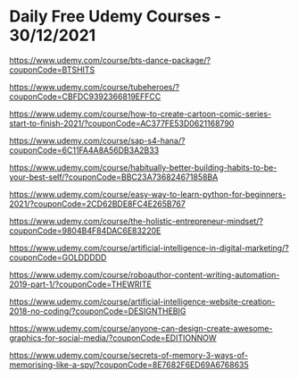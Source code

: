 # Daily Free Udemy Courses - 30/12/2021

https://www.udemy.com/course/bts-dance-package/?couponCode=BTSHITS
https://www.udemy.com/course/tubeheroes/?couponCode=CBFDC9392366819EFFCC
https://www.udemy.com/course/how-to-create-cartoon-comic-series-start-to-finish-2021/?couponCode=AC377FE53D0621168790
https://www.udemy.com/course/sap-s4-hana/?couponCode=6C11FA4A8A56DB3A2B33
https://www.udemy.com/course/habitually-better-building-habits-to-be-your-best-self/?couponCode=BBC23A736824671858BA
https://www.udemy.com/course/easy-way-to-learn-python-for-beginners-2021/?couponCode=2CD62BDE8FC4E265B767
https://www.udemy.com/course/the-holistic-entrepreneur-mindset/?couponCode=9804B4F84DAC6E83220E
https://www.udemy.com/course/artificial-intelligence-in-digital-marketing/?couponCode=GOLDDDDD
https://www.udemy.com/course/roboauthor-content-writing-automation-2019-part-1/?couponCode=THEWRITE
https://www.udemy.com/course/artificial-intelligence-website-creation-2018-no-coding/?couponCode=DESIGNTHEBIG
https://www.udemy.com/course/anyone-can-design-create-awesome-graphics-for-social-media/?couponCode=EDITIONNOW
https://www.udemy.com/course/secrets-of-memory-3-ways-of-memorising-like-a-spy/?couponCode=8E7682F6ED69A6768635
